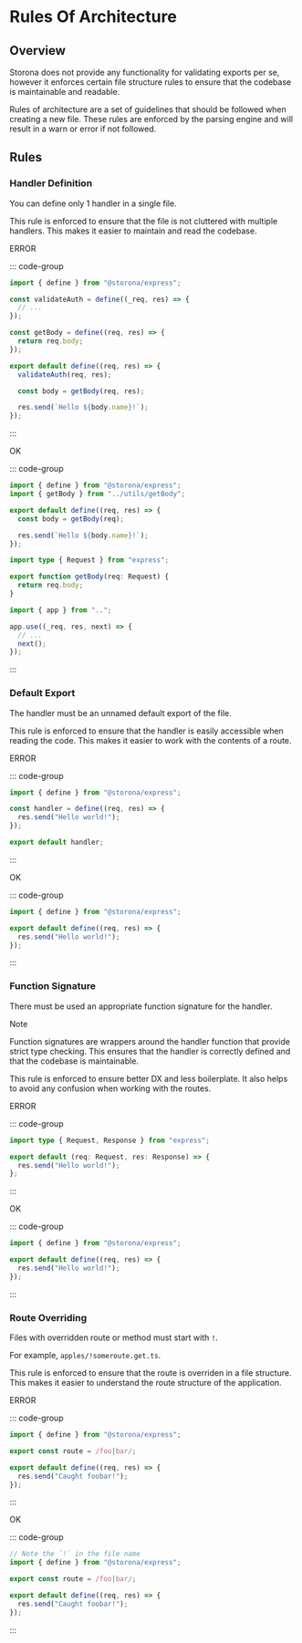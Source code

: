 # Rules Of Architecture

## Overview

Storona does not provide any functionality for validating exports per se, however it enforces certain file structure rules to ensure that the codebase is maintainable and readable.

Rules of architecture are a set of guidelines that should be followed when creating a new file. These rules are enforced by the parsing engine and will result in a warn or error if not followed.

## Rules

### Handler Definition

You can define only 1 handler in a single file.

This rule is enforced to ensure that the file is not cluttered with multiple handlers. This makes it easier to maintain and read the codebase.

<div class="danger custom-block">

<p class="custom-block-title">ERROR</p>

::: code-group

```ts [routes/greeting.post.ts]
import { define } from "@storona/express";

const validateAuth = define((_req, res) => {
  // ...
});

const getBody = define((req, res) => {
  return req.body;
});

export default define((req, res) => {
  validateAuth(req, res);

  const body = getBody(req, res);

  res.send(`Hello ${body.name}!`);
});
```

:::

</div>

<div class="success custom-block">

<p class="custom-block-title">OK</p>

::: code-group

```ts [routes/greeting.post.ts]
import { define } from "@storona/express";
import { getBody } from "../utils/getBody";

export default define((req, res) => {
  const body = getBody(req);

  res.send(`Hello ${body.name}!`);
});
```

```ts [utils/getBody.ts]
import type { Request } from "express";

export function getBody(req: Request) {
  return req.body;
}
```

```ts [middleware/auth.ts]
import { app } from "..";

app.use((_req, res, next) => {
  // ...
  next();
});
```

:::

</div>

### Default Export

The handler must be an unnamed default export of the file.

This rule is enforced to ensure that the handler is easily accessible when reading the code. This makes it easier to work with the contents of a route.

<div class="danger custom-block">

<p class="custom-block-title">ERROR</p>

::: code-group

```ts [routes/index.get.ts]
import { define } from "@storona/express";

const handler = define((req, res) => {
  res.send("Hello world!");
});

export default handler;
```

:::

</div>

<div class="success custom-block">

<p class="custom-block-title">OK</p>

::: code-group

```ts [routes/index.get.ts]
import { define } from "@storona/express";

export default define((req, res) => {
  res.send("Hello world!");
});
```

:::

</div>

### Function Signature

There must be used an appropriate function signature for the handler.

> [!NOTE]
> Function signatures are wrappers around the handler function that provide strict type checking. This ensures that the handler is correctly defined and that the codebase is maintainable.

This rule is enforced to ensure better DX and less boilerplate. It also helps to avoid any confusion when working with the routes.

<div class="danger custom-block">

<p class="custom-block-title">ERROR</p>

::: code-group

```ts [routes/index.get.ts]
import type { Request, Response } from "express";

export default (req: Request, res: Response) => {
  res.send("Hello world!");
};
```

:::

</div>

<div class="success custom-block">

<p class="custom-block-title">OK</p>

::: code-group

```ts [routes/index.get.ts]
import { define } from "@storona/express";

export default define((req, res) => {
  res.send("Hello world!");
});
```

:::

</div>

### Route Overriding

Files with overridden route or method must start with `!`.

For example, `apples/!someroute.get.ts`.

This rule is enforced to ensure that the route is overriden in a file structure. This makes it easier to understand the route structure of the application.

<div class="danger custom-block">

<p class="custom-block-title">ERROR</p>

::: code-group

```ts [routes/catch-foobar.get.ts]
import { define } from "@storona/express";

export const route = /foo|bar/;

export default define((req, res) => {
  res.send("Caught foobar!");
});
```

:::

</div>

<div class="success custom-block">

<p class="custom-block-title">OK</p>

::: code-group

```ts [routes/!catch-foobar.get.ts]
// Note the `!` in the file name
import { define } from "@storona/express";

export const route = /foo|bar/;

export default define((req, res) => {
  res.send("Caught foobar!");
});
```

:::

</div>
